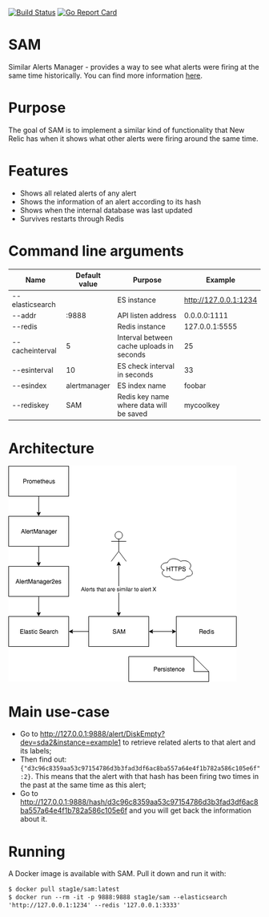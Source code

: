 [![Build Status](https://travis-ci.org/GiedriusS/SAM.svg?branch=master)](https://travis-ci.org/GiedriusS/SAM)
[![Go Report Card](https://goreportcard.com/badge/github.com/GiedriusS/SAM)](https://goreportcard.com/report/github.com/GiedriusS/SAM)

# SAM
Similar Alerts Manager - provides a way to see what alerts were firing at the same time historically. You can find more information [here](https://giedrius.blog/2018/12/29/introducing-sam-similar-alerts-manager-my-side-project/).

# Purpose
The goal of SAM is to implement a similar kind of functionality that New Relic has when it shows what other alerts were firing around the same time.

# Features
* Shows all related alerts of any alert
* Shows the information of an alert according to its hash
* Shows when the internal database was last updated
* Survives restarts through Redis


# Command line arguments
| Name            | Default value | Purpose                                           | Example               |
|-----------------|---------------|---------------------------------------------------|-----------------------|
| --elasticsearch |               | ES instance                                       | http://127.0.0.1:1234 |
| --addr          | :9888         | API listen address                                | 0.0.0.0:1111          |
| --redis         |               | Redis instance                                    | 127.0.0.1:5555        |
| --cacheinterval | 5             | Interval between cache uploads in seconds         | 25                    |
| --esinterval    | 10            | ES check interval in seconds                      | 33                    |
| --esindex       | alertmanager  | ES index name                                     | foobar                |
| --rediskey      | SAM           | Redis key name where data will be saved           | mycoolkey             |

# Architecture
![architecture](https://github.com/GiedriusS/SAM/raw/master/SAM.png "SAM architecture")


# Main use-case
* Go to http://127.0.0.1:9888/alert/DiskEmpty?dev=sda2&instance=example1 to retrieve related alerts to that alert and its labels;
* Then find out: `{"d3c96c8359aa53c97154786d3b3fad3df6ac8ba557a64e4f1b782a586c105e6f":2}`. This means that the alert with that hash has been firing two times in the past at the same time as this alert;
* Go to http://127.0.0.1:9888/hash/d3c96c8359aa53c97154786d3b3fad3df6ac8ba557a64e4f1b782a586c105e6f and you will get back the information about it.

# Running
A Docker image is available with SAM. Pull it down and run it with:

```
$ docker pull stag1e/sam:latest
$ docker run --rm -it -p 9888:9888 stag1e/sam --elasticsearch 'http://127.0.0.1:1234' --redis '127.0.0.1:3333'
```

